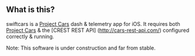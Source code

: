 ## What is this?

swiftcars is a [Project Cars](http://www.projectcarsgame.com/) dash & telemetry app for iOS. It requires both [Project Cars](http://www.projectcarsgame.com/) & the [CREST REST API] (http://cars-rest-api.com/) configured correctly & running. 

Note: This software is under construction and far from stable.
